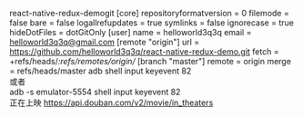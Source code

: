 react-native-redux-demogit
[core]
	repositoryformatversion = 0
	filemode = false
	bare = false
	logallrefupdates = true
	symlinks = false
	ignorecase = true
	hideDotFiles = dotGitOnly
[user]
    name = helloworld3q3q
    email = helloworld3q3q@gmail.com
[remote "origin"]
    url = https://github.com/helloworld3q3q/react-native-redux-demo.git
    fetch = +refs/heads/*:refs/remotes/origin/*
[branch "master"]
	remote = origin
	merge = refs/heads/master
adb shell input keyevent 82  
或者  
adb -s emulator-5554 shell input keyevent 82  
正在上映
https://api.douban.com/v2/movie/in_theaters